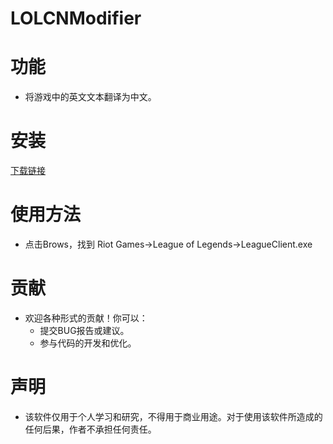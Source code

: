 # LOLCNModifier

# 功能

- 将游戏中的英文文本翻译为中文。

# 安装

[下载链接](https://github.com/hhxjqm/LOLCNModifier/releases/download/v1.1.0/LOLCNModifier.exe)

# 使用方法

- 点击Brows，找到 Riot Games->League of Legends->LeagueClient.exe

# 贡献

- 欢迎各种形式的贡献！你可以：
  - 提交BUG报告或建议。
  - 参与代码的开发和优化。

 # 声明
 
 - 该软件仅用于个人学习和研究，不得用于商业用途。对于使用该软件所造成的任何后果，作者不承担任何责任。
